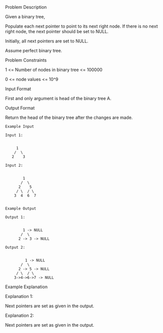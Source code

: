 Problem Description

Given a binary tree,

Populate each next pointer to point to its next right node. If there is no next right node, the next pointer should be set to NULL.

Initially, all next pointers are set to NULL.

Assume perfect binary tree.



Problem Constraints

1 <= Number of nodes in binary tree <= 100000

0 <= node values <= 10^9



Input Format

First and only argument is head of the binary tree A.



Output Format

Return the head of the binary tree after the changes are made.



    Example Input
    
    Input 1:
    
     
         1
        /  \
       2    3
    
    Input 2:
    
     
            1
           /  \
          2    5
         / \  / \
        3  4  6  7
    
    
    Example Output
    
    Output 1:
    
     
            1 -> NULL
           /  \
          2 -> 3 -> NULL
    
    Output 2:
    
     
             1 -> NULL
           /  \
          2 -> 5 -> NULL
         / \  / \
        3->4->6->7 -> NULL
    

Example Explanation

Explanation 1:

Next pointers are set as given in the output.

Explanation 2:

Next pointers are set as given in the output.